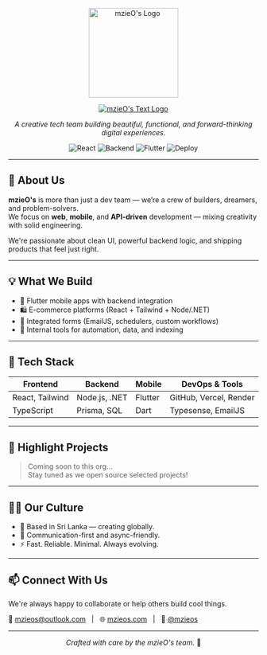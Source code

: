 <!-- mzieO's Organization README.md -->

<p align="center">
  <a href="https://mzieos.com" target="_blank" rel="noopener noreferrer">
    <img src="https://www.maizan.mzieos.com/fav.png" alt="mzieO's Logo" width="180" />
  </a>
</p>

<p align="center">
  <a href="https://mzieos.com" target="_blank" rel="noopener noreferrer">
    <img src="https://readme-typing-svg.herokuapp.com/?font=Merriweather&size=50&center=true&vCenter=true&width=500&height=70&duration=3&pause=9000&color=FFFFFF&lines=mzieO's;" alt="mzieO's Text Logo" />
  </a>
</p>


<p align="center">
  <i>A creative tech team building beautiful, functional, and forward-thinking digital experiences.</i>
</p>

<p align="center">
  <img src="https://img.shields.io/badge/We%20code%20with%20❤️-React-blue?style=flat-square" alt="React" />
  <img src="https://img.shields.io/badge/Backend-.NET%20%7C%20Node.js-blueviolet?style=flat-square" alt="Backend" />
  <img src="https://img.shields.io/badge/Mobile-Flutter-lightblue?style=flat-square" alt="Flutter" />
  <img src="https://img.shields.io/badge/Deploy-Vercel%20%7C%20Render%20%7C%20Netlify-success?style=flat-square" alt="Deploy" />
</p>

---

## 🚀 About Us

**mzieO's** is more than just a dev team — we’re a crew of builders, dreamers, and problem-solvers.  
We focus on **web**, **mobile**, and **API-driven** development — mixing creativity with solid engineering.

We're passionate about clean UI, powerful backend logic, and shipping products that feel just right.

---

## 💡 What We Build

- 📱 Flutter mobile apps with backend integration
- 🛍️ E-commerce platforms (React + Tailwind + Node/.NET)
- 📧 Integrated forms (EmailJS, schedulers, custom workflows)
- 🧠 Internal tools for automation, data, and indexing

---

## 🔧 Tech Stack

| Frontend       | Backend       | Mobile        | DevOps & Tools         |
|----------------|---------------|---------------|-------------------------|
| React, Tailwind | Node.js, .NET | Flutter       | GitHub, Vercel, Render  |
| TypeScript     | Prisma, SQL   | Dart          | Typesense, EmailJS      |

---

## 📂 Highlight Projects

> Coming soon to this org...  
Stay tuned as we open source selected projects!

---

## 🧑‍💻 Our Culture

- 📍 Based in Sri Lanka — creating globally.
- 💬 Communication-first and async-friendly.
- ⚡ Fast. Reliable. Minimal. Always evolving.

---

## 📫 Connect With Us

We're always happy to collaborate or help others build cool things.

<p align="left">
  📧 <a href="mailto:mzieos@outlook.com">mzieos@outlook.com</a> &nbsp;&nbsp;|&nbsp;&nbsp;
  🌐 <a href="https://mzieos.com" target="_blank" rel="noopener noreferrer">mzieos.com</a> &nbsp;&nbsp;|&nbsp;&nbsp;
  📸 <a href="https://www.instagram.com/mzieos/" target="_blank" rel="noopener noreferrer">@mzieos</a>
</p>



---

<p align="center">
  <i>Crafted with care by the mzieO's team.</i> 🌙
</p>
